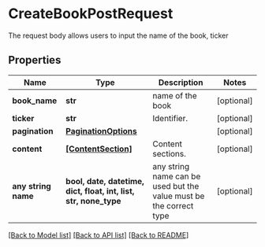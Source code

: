 # CreateBookPostRequest

The request body allows users to input the name of the book, ticker

## Properties
Name | Type | Description | Notes
------------ | ------------- | ------------- | -------------
**book_name** | **str** | name of the book | [optional] 
**ticker** | **str** | Identifier. | [optional] 
**pagination** | [**PaginationOptions**](PaginationOptions.md) |  | [optional] 
**content** | [**[ContentSection]**](ContentSection.md) | Content sections. | [optional] 
**any string name** | **bool, date, datetime, dict, float, int, list, str, none_type** | any string name can be used but the value must be the correct type | [optional]

[[Back to Model list]](../README.md#documentation-for-models) [[Back to API list]](../README.md#documentation-for-api-endpoints) [[Back to README]](../README.md)


